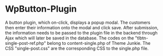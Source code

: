 # WpButton-Plugin
A button plugin, which on-click, displays a popup modal. The customers then enter their information onto the modal and click save. After submission, the information needs to be passed to the plugin file in the backend through Ajax which will later be saved in the database. 
The codes on the "tlbtn-single-post-ref.php" belong to content-single.php of Theme Junkie. 
The CSS "single-post.css" are the corresponding CSS to the single.php file.
